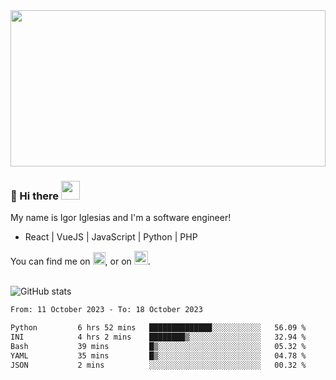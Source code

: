 <img src="https://c.tenor.com/KjVxfRrrncUAAAAd/matrix.gif" width="100%" height="250px">

### 🔭 Hi there <img src="https://raw.githubusercontent.com/MartinHeinz/MartinHeinz/master/wave.gif" width="30px">


My name is Igor Iglesias and I'm a software engineer!
<br>

<ul>
  <li> React | VueJS | JavaScript | Python | PHP </li>
</ul>
You can find me on <a href="https://twitter.com/IgorIglesias5"><img src="https://i.imgur.com/JLLlB5S.png" width="20px"></a>, or on <a href="https://www.linkedin.com/in/igor-iglesias-62478428/"><img src="https://i.imgur.com/PXyIkWx.png" width="22px"></a>.

<br>
<br>

![GitHub stats](https://github-readme-stats.vercel.app/api?username=igoiglesias&show_icons=true&count_private=true&theme=chartreuse-dark&hide_title=true)

<!--START_SECTION:waka-->

```txt
From: 11 October 2023 - To: 18 October 2023

Python         6 hrs 52 mins   ██████████████░░░░░░░░░░░   56.09 %
INI            4 hrs 2 mins    ████████▒░░░░░░░░░░░░░░░░   32.94 %
Bash           39 mins         █▒░░░░░░░░░░░░░░░░░░░░░░░   05.32 %
YAML           35 mins         █▒░░░░░░░░░░░░░░░░░░░░░░░   04.78 %
JSON           2 mins          ░░░░░░░░░░░░░░░░░░░░░░░░░   00.32 %
```

<!--END_SECTION:waka-->
